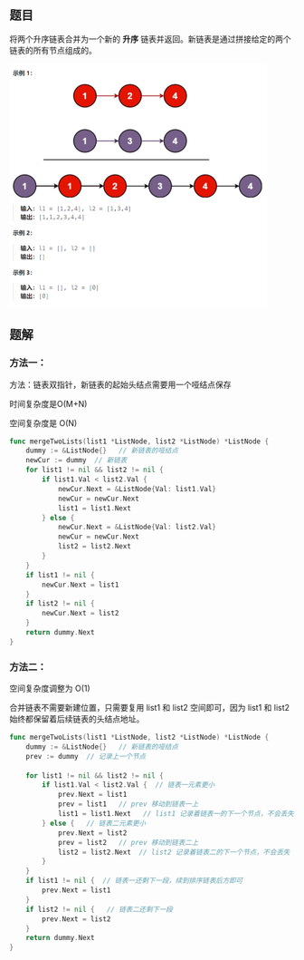 ## 题目

将两个升序链表合并为一个新的 **升序** 链表并返回。新链表是通过拼接给定的两个链表的所有节点组成的。 

<img src="9-21.合并两个有序链表.assets/image-20240305162853713.png" alt="image-20240305162853713" style="zoom:50%;" />

## 题解

### 方法一：

方法：链表双指针，新链表的起始头结点需要用一个哑结点保存

时间复杂度是O(M+N)

空间复杂度是 O(N)

```go
func mergeTwoLists(list1 *ListNode, list2 *ListNode) *ListNode {
    dummy := &ListNode{}   // 新链表的哑结点
    newCur := dummy  // 新链表
    for list1 != nil && list2 != nil {
        if list1.Val < list2.Val {
            newCur.Next = &ListNode{Val: list1.Val}
            newCur = newCur.Next
            list1 = list1.Next
        } else {
            newCur.Next = &ListNode{Val: list2.Val}
            newCur = newCur.Next
            list2 = list2.Next
        }
    }
    if list1 != nil {
        newCur.Next = list1 
    }
    if list2 != nil {
        newCur.Next = list2    
    }
    return dummy.Next
}
```

### 方法二：

空间复杂度调整为 O(1)

合并链表不需要新建位置，只需要复用 list1 和 list2 空间即可，因为 list1 和 list2 始终都保留着后续链表的头结点地址。

```go
func mergeTwoLists(list1 *ListNode, list2 *ListNode) *ListNode {
    dummy := &ListNode{}   // 新链表的哑结点
    prev := dummy  // 记录上一个节点

    for list1 != nil && list2 != nil {
        if list1.Val < list2.Val {  // 链表一元素更小
            prev.Next = list1
            prev = list1   // prev 移动到链表一上
            list1 = list1.Next   // list1 记录着链表一的下一个节点，不会丢失
        } else {   // 链表二元素更小
            prev.Next = list2
            prev = list2   // prev 移动到链表二上
            list2 = list2.Next  // list2 记录着链表二的下一个节点，不会丢失
        }
    }
    if list1 != nil {  // 链表一还剩下一段，续到排序链表后方即可
        prev.Next = list1
    }
    if list2 != nil {   // 链表二还剩下一段
        prev.Next = list2
    }
    return dummy.Next
}
```

